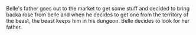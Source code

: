 Belle's father goes out to the market to get some stuff and decided to bring backa rose from belle and when he decides to get one from the territory of the beast, the beast keeps him in his dungeon. Belle decides to look for her father.